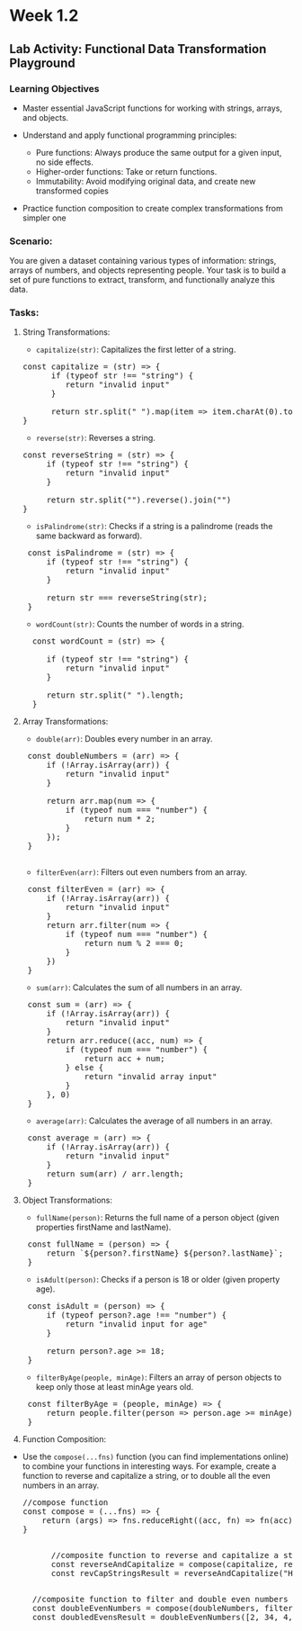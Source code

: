 # Week 1.2

## Lab Activity: Functional Data Transformation Playground

### Learning Objectives

- Master essential JavaScript functions for working with strings, arrays, and objects.
- Understand and apply functional programming principles:
    - Pure functions: Always produce the same output for a given input, no side
      effects.
    - Higher-order functions: Take or return functions.
    - Immutability: Avoid modifying original data, and create new transformed copies

- Practice function composition to create complex transformations from simpler one

### Scenario:

You are given a dataset containing various types of information: strings, arrays of numbers, and
objects representing people. Your task is to build a set of pure functions to extract, transform,
and functionally analyze this data.

### Tasks:

1. String Transformations:
    - `capitalize(str)`: Capitalizes the first letter of a string.
   <pre>
   const capitalize = (str) => {
         if (typeof str !== "string") {
            return "invalid input"
         }

         return str.split(" ").map(item => item.charAt(0).toUpperCase() + item.slice(1)).join(" ");
   }
   </pre>
    - `reverse(str)`: Reverses a string.
   <pre>
   const reverseString = (str) => {
        if (typeof str !== "string") {
            return "invalid input"
        }

        return str.split("").reverse().join("")
   }
   </pre>
    - `isPalindrome(str)`: Checks if a string is a palindrome (reads the same backward as forward).
   <pre>
    const isPalindrome = (str) => {
        if (typeof str !== "string") {
            return "invalid input"
        }

        return str === reverseString(str);
    }
   </pre>

    - `wordCount(str)`: Counts the number of words in a string.
   <pre>
     const wordCount = (str) => {
     
        if (typeof str !== "string") {
            return "invalid input"
        }
    
        return str.split(" ").length;
     }
   </pre>
2. Array Transformations:
    - `double(arr)`: Doubles every number in an array.
   <pre>
    const doubleNumbers = (arr) => {
        if (!Array.isArray(arr)) {
            return "invalid input"
        }

        return arr.map(num => {
            if (typeof num === "number") {
                return num * 2;
            }
        });
    }
    </pre>

    - `filterEven(arr)`: Filters out even numbers from an array.
    <pre>
    const filterEven = (arr) => {
        if (!Array.isArray(arr)) {
            return "invalid input"
        }
        return arr.filter(num => {
            if (typeof num === "number") {
                return num % 2 === 0;
            }
        })
    }
   </pre>
    - `sum(arr)`: Calculates the sum of all numbers in an array.
    <pre>
    const sum = (arr) => {
        if (!Array.isArray(arr)) {
            return "invalid input"
        }
        return arr.reduce((acc, num) => {
            if (typeof num === "number") {
                return acc + num;
            } else {
                return "invalid array input"
            }
        }, 0)
    }
   </pre>
    - `average(arr)`: Calculates the average of all numbers in an array.
    <pre>
    const average = (arr) => {
        if (!Array.isArray(arr)) {
            return "invalid input"
        }
        return sum(arr) / arr.length;
    }
   </pre>

3. Object Transformations:
    - `fullName(person)`: Returns the full name of a person object (given
      properties firstName and lastName).
    <pre>
    const fullName = (person) => {
        return `${person?.firstName} ${person?.lastName}`;
    }
   </pre>
    - `isAdult(person)`: Checks if a person is 18 or older (given property age).
    <pre>
    const isAdult = (person) => {
        if (typeof person?.age !== "number") {
            return "invalid input for age"
        }
    
        return person?.age >= 18;
    }
   </pre>
    - `filterByAge(people, minAge)`: Filters an array of person objects to keep
      only those at least minAge years old.
    <pre>
    const filterByAge = (people, minAge) => {
        return people.filter(person => person.age >= minAge)
    }
   </pre>
4. Function Composition:

- Use the `compose(...fns)` function (you can find implementations online) to
  combine your functions in interesting ways. For example, create a function to
  reverse and capitalize a string, or to double all the even numbers in an array.
  <pre>
  //compose function
  const compose = (...fns) => {
      return (args) => fns.reduceRight((acc, fn) => fn(acc), args);
  }
   </pre>
   <pre>
        //composite function to reverse and capitalize a string
        const reverseAndCapitalize = compose(capitalize, reverseString)
        const revCapStringsResult = reverseAndCapitalize("Halic")
    </pre>
   <pre>
    //composite function to filter and double even numbers
    const doubleEvenNumbers = compose(doubleNumbers, filterEven)
    const doubledEvensResult = doubleEvenNumbers([2, 34, 4, 6, 5, 3])
   </pre>